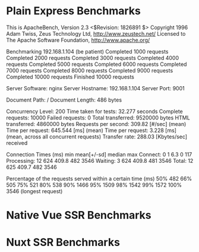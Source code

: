 # Plain Express Benchmarks
This is ApacheBench, Version 2.3 <$Revision: 1826891 $>
Copyright 1996 Adam Twiss, Zeus Technology Ltd, http://www.zeustech.net/
Licensed to The Apache Software Foundation, http://www.apache.org/

Benchmarking 192.168.1.104 (be patient)
Completed 1000 requests
Completed 2000 requests
Completed 3000 requests
Completed 4000 requests
Completed 5000 requests
Completed 6000 requests
Completed 7000 requests
Completed 8000 requests
Completed 9000 requests
Completed 10000 requests
Finished 10000 requests


Server Software:        nginx
Server Hostname:        192.168.1.104
Server Port:            9001

Document Path:          /
Document Length:        486 bytes

Concurrency Level:      200
Time taken for tests:   32.277 seconds
Complete requests:      10000
Failed requests:        0
Total transferred:      9520000 bytes
HTML transferred:       4860000 bytes
Requests per second:    309.82 [#/sec] (mean)
Time per request:       645.544 [ms] (mean)
Time per request:       3.228 [ms] (mean, across all concurrent requests)
Transfer rate:          288.03 [Kbytes/sec] received

Connection Times (ms)
              min  mean[+/-sd] median   max
Connect:        0    1   6.3      0     117
Processing:    12  624 409.8    482    3546
Waiting:        3  624 409.8    481    3546
Total:         12  625 409.7    482    3546

Percentage of the requests served within a certain time (ms)
  50%    482
  66%    505
  75%    521
  80%    538
  90%   1466
  95%   1509
  98%   1542
  99%   1572
 100%   3546 (longest request)

# Native Vue SSR Benchmarks


# Nuxt SSR Benchmarks

